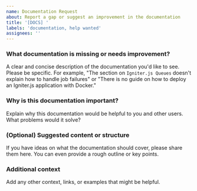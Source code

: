 ```yaml
---
name: Documentation Request
about: Report a gap or suggest an improvement in the documentation
title: '[DOCS] '
labels: 'documentation, help wanted'
assignees: ''
---
```


### What documentation is missing or needs improvement?
A clear and concise description of the documentation you'd like to see. Please be specific. For example, "The section on `Igniter.js Queues` doesn't explain how to handle job failures" or "There is no guide on how to deploy an Igniter.js application with Docker."

### Why is this documentation important?
Explain why this documentation would be helpful to you and other users. What problems would it solve?

### (Optional) Suggested content or structure
If you have ideas on what the documentation should cover, please share them here. You can even provide a rough outline or key points.

### Additional context
Add any other context, links, or examples that might be helpful.